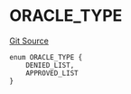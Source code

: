 # ORACLE_TYPE
[Git Source](https://github.com/thrackle-io/tron/blob/29c2cd95da29b0356348370e1ddb4d7bdc24a711/src/protocol/economic/ruleProcessor/RuleCodeData.sol)


```solidity
enum ORACLE_TYPE {
    DENIED_LIST,
    APPROVED_LIST
}
```

